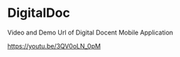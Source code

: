 # DigitalDoc

Video and Demo Url of Digital Docent Mobile Application

https://youtu.be/3QV0oLN_0pM
